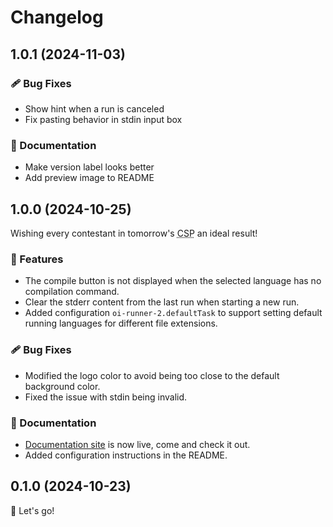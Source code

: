 # Changelog

## 1.0.1 (2024-11-03)

### 🩹 Bug Fixes

- Show hint when a run is canceled
- Fix pasting behavior in stdin input box

### 📖 Documentation

- Make version label looks better
- Add preview image to README

## 1.0.0 (2024-10-25)

Wishing every contestant in tomorrow's <abbr title="Certified Software Professional, a very important OI contest of Chinese OIers">CSP</abbr> an ideal result!

### 🚀 Features

- The compile button is not displayed when the selected language has no compilation command.
- Clear the stderr content from the last run when starting a new run.
- Added configuration `oi-runner-2.defaultTask` to support setting default running languages for different file extensions.

### 🩹 Bug Fixes

- Modified the logo color to avoid being too close to the default background color.
- Fixed the issue with stdin being invalid.

### 📖 Documentation

- [Documentation site](https://oi-runner-2.by-ts.top/zh-cn/) is now live, come and check it out.
- Added configuration instructions in the README.

## 0.1.0 (2024-10-23)

🚀 Let's go!
